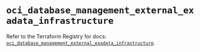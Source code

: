 # `oci_database_management_external_exadata_infrastructure`

Refer to the Terraform Registry for docs: [`oci_database_management_external_exadata_infrastructure`](https://registry.terraform.io/providers/oracle/oci/7.19.0/docs/resources/database_management_external_exadata_infrastructure).
